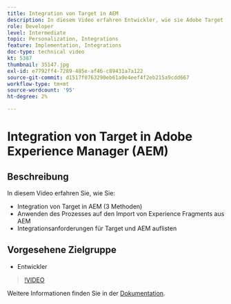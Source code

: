 ```yaml
---
title: Integration von Target in AEM
description: In diesem Video erfahren Entwickler, wie sie Adobe Target mit AEM integrieren (3 Methoden). Entwickler erfahren, wie sie den Prozess anwenden, um Experience Fragments aus AEM zu importieren, und lernen die Target- und AEM-Integrationsanforderungen kennen.
role: Developer
level: Intermediate
topic: Personalization, Integrations
feature: Implementation, Integrations
doc-type: technical video
kt: 5387
thumbnail: 35147.jpg
exl-id: e7792ff4-7289-485e-af46-c89431a7a122
source-git-commit: d1517f0763290eb61a9e4eef4f2eb215a9cdd667
workflow-type: tm+mt
source-wordcount: '95'
ht-degree: 2%

---
```


# Integration von Target in Adobe Experience Manager (AEM)

## Beschreibung

In diesem Video erfahren Sie, wie Sie:

* Integration von Target in AEM (3 Methoden)
* Anwenden des Prozesses auf den Import von Experience Fragments aus AEM
* Integrationsanforderungen für Target und AEM auflisten

## Vorgesehene Zielgruppe

* Entwickler

>[!VIDEO](https://video.tv.adobe.com/v/35147/?quality=12)

Weitere Informationen finden Sie in der [Dokumentation](https://experienceleague.adobe.com/docs/target/using/experiences/offers/aem-experience-fragments.html?lang=en).
